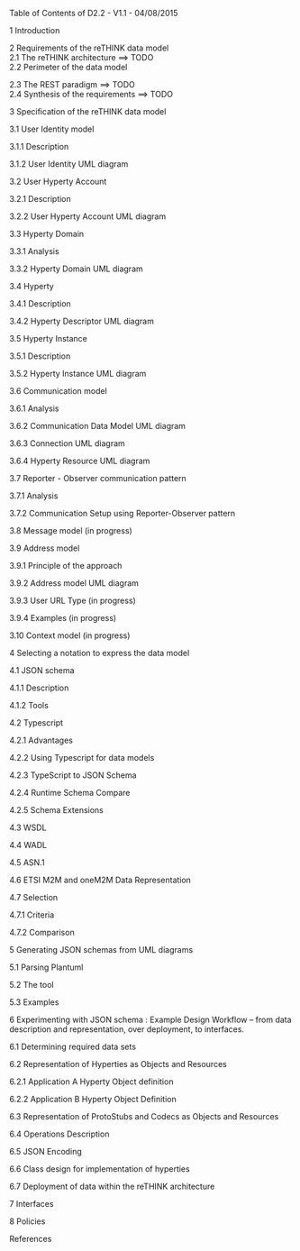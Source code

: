 Table of Contents of D2.2 - V1.1 - 04/08/2015

1	Introduction	

2	Requirements of the reTHINK data model	
2.1	The reTHINK architecture	  ==> TODO          
2.2	Perimeter of the data model

2.3	The REST paradigm	        ==> TODO            
2.4	Synthesis of the requirements	 ==> TODO

3	Specification of the reTHINK data model

3.1	User Identity model	

3.1.1	Description	

3.1.2	User Identity UML diagram	

3.2	User Hyperty Account

3.2.1	Description	

3.2.2	User Hyperty Account UML diagram	

3.3	Hyperty Domain	

3.3.1	Analysis	

3.3.2	Hyperty Domain UML diagram	

3.4	Hyperty	

3.4.1	Description	

3.4.2	Hyperty Descriptor UML diagram	

3.5	Hyperty Instance	

3.5.1	Description	

3.5.2	Hyperty Instance UML diagram	

3.6	Communication model	

3.6.1	Analysis	

3.6.2	Communication Data Model UML diagram	

3.6.3	Connection UML diagram	

3.6.4	Hyperty Resource UML diagram	

3.7	Reporter - Observer  communication pattern	

3.7.1	Analysis	

3.7.2	Communication Setup using Reporter-Observer pattern	

3.8	Message model (in progress)	

3.9	Address model	

3.9.1	Principle of the approach	

3.9.2	Address model UML diagram	

3.9.3	User URL Type (in progress)	

3.9.4	Examples (in progress)	

3.10	Context model (in progress)	

4	Selecting a notation to express the data model	

4.1	JSON schema	

4.1.1	Description	

4.1.2	Tools	

4.2	Typescript	

4.2.1	Advantages	

4.2.2	Using Typescript for data models	

4.2.3	TypeScript to JSON Schema	

4.2.4	Runtime Schema Compare	

4.2.5	Schema Extensions	

4.3	WSDL	

4.4	WADL

4.5	ASN.1	

4.6	ETSI M2M and oneM2M Data Representation	

4.7	Selection	

4.7.1	Criteria	

4.7.2	Comparison	

5	Generating JSON schemas from UML diagrams	

5.1	Parsing Plantuml	

5.2	The tool	

5.3	Examples	

6	Experimenting with JSON schema : Example Design Workflow – from data description and representation, over deployment, to interfaces.	

6.1	Determining required data sets

6.2	Representation of Hyperties as Objects and Resources	

6.2.1	Application A Hyperty Object definition	

6.2.2	Application B Hyperty Object Definition	

6.3	Representation of ProtoStubs and Codecs as Objects and Resources	

6.4	Operations Description	

6.5	JSON Encoding	

6.6	Class design for implementation of hyperties	

6.7	Deployment of data within the reTHINK architecture	

7	Interfaces	

8	Policies	

References	
